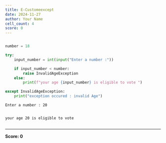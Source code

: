 ```yaml
---
title: E-Customeexcept
date: 2024-11-27
author: Your Name
cell_count: 4
score: 0
---
```


```python

```


```python
number = 18
```


```python
try:
    input_number = int(input("Enter a number :"))

    if input_number < number:
        raise InvalidAgeException
    else:
        print(f"your age {input_number} is eligible to vote ")

except InvalidAgeException:
    print("exception occured : invalid Age")
```

    Enter a number : 20


    your age 20 is eligible to vote 



```python

```


---
**Score: 0**
